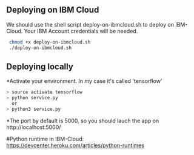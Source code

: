 ## Deploying on IBM Cloud
We should use the shell script deploy-on-ibmcloud.sh to deploy on IBM-Cloud.
Your IBM Account credentials will be needed.

```bash
 chmod +x deploy-on-ibmcloud.sh
 ./deploy-on-ibmcloud.sh
```

## Deploying locally
*Activate your environment. In my case it's called 'tensorflow'

```bash
> source activate tensorflow
> python service.py
  or  
> python3 service.py
```
*The port by default is 5000, so you should lauch the app on http://localhost:5000/


#Python runtime in IBM-Cloud:
https://devcenter.heroku.com/articles/python-runtimes
